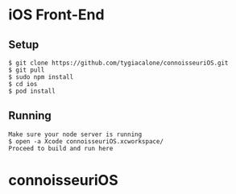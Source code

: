 # iOS Front-End

## Setup
```
$ git clone https://github.com/tygiacalone/connoisseuriOS.git
$ git pull
$ sudo npm install
$ cd ios
$ pod install
```

## Running
```
Make sure your node server is running
$ open -a Xcode connoisseuriOS.xcworkspace/
Proceed to build and run here
```
# connoisseuriOS
